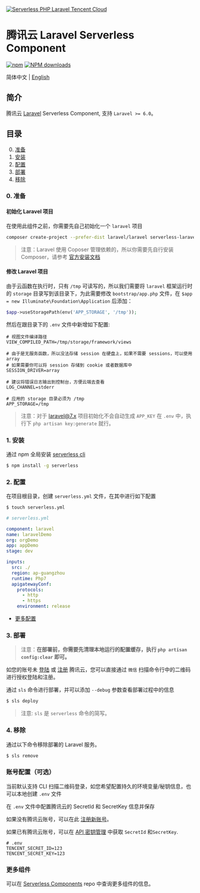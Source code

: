 [![Serverless PHP Laravel Tencent Cloud](https://img.serverlesscloud.cn/20191226/1577347087676-website_%E9%95%BF.png)](http://serverless.com)

# 腾讯云 Laravel Serverless Component

[![npm](https://img.shields.io/npm/v/%40serverless%2Ftencent-laravel)](http://www.npmtrends.com/%40serverless%2Ftencent-laravel)
[![NPM downloads](http://img.shields.io/npm/dm/%40serverless%2Ftencent-laravel.svg?style=flat-square)](http://www.npmtrends.com/%40serverless%2Ftencent-laravel)

简体中文 | [English](https://github.com/serverless-components/tencent-thinkphp/blob/master/README.en.md)

## 简介

腾讯云 [Laravel](https://github.com/laravel/laravel) Serverless Component, 支持 `Laravel >= 6.0`。

## 目录

0. [准备](#0-准备)
1. [安装](#1-安装)
1. [配置](#2-配置)
1. [部署](#3-部署)
1. [移除](#4-移除)

### 0. 准备

#### 初始化 Laravel 项目

在使用此组件之前，你需要先自己初始化一个 `laravel` 项目

```bash
composer create-project --prefer-dist laravel/laravel serverless-laravel
```

> 注意：Laravel 使用 Coposer 管理依赖的，所以你需要先自行安装 Composer，请参考 [官方安装文档](https://getcomposer.org/doc/00-intro.md#installation-linux-unix-macos)

#### 修改 Laravel 项目

由于云函数在执行时，只有 `/tmp` 可读写的，所以我们需要将 `laravel` 框架运行时的 `storage` 目录写到该目录下，为此需要修改 `bootstrap/app.php` 文件，在 `$app = new Illuminate\Foundation\Application` 后添加：

```php
$app->useStoragePath(env('APP_STORAGE', '/tmp'));
```

然后在跟目录下的 `.env` 文件中新增如下配置:

```dotenv
# 视图文件编译路径
VIEW_COMPILED_PATH=/tmp/storage/framework/views

# 由于是无服务函数，所以没法存储 session 在硬盘上，如果不需要 sessions，可以使用 array
# 如果需要你可以将 session 存储到 cookie 或者数据库中
SESSION_DRIVER=array

# 建议将错误日志输出到控制台，方便云端去查看
LOG_CHANNEL=stderr

# 应用的 storage 目录必须为 /tmp
APP_STORAGE=/tmp
```

> 注意：对于 laravel@7.x 项目初始化不会自动生成 `APP_KEY` 在 `.env` 中，执行下 `php artisan key:generate` 就行。

### 1. 安装

通过 npm 全局安装 [serverless cli](https://github.com/serverless/serverless)

```bash
$ npm install -g serverless
```

### 2. 配置

在项目根目录，创建 `serverless.yml` 文件，在其中进行如下配置

```bash
$ touch serverless.yml
```

```yml
# serverless.yml

component: laravel 
name: laravelDemo
org: orgDemo
app: appDemo
stage: dev

inputs:
  src: ./
  region: ap-guangzhou
  runtime: Php7
  apigatewayConf:
    protocols:
      - http
      - https
    environment: release
```

- [更多配置](https://github.com/serverless-components/tencent-laravel/tree/master/docs/configure.md)

### 3. 部署

> 注意：**在部署前，你需要先清理本地运行的配置缓存，执行 `php artisan config:clear` 即可。**

如您的账号未 [登陆](https://cloud.tencent.com/login) 或 [注册](https://cloud.tencent.com/register) 腾讯云，您可以直接通过 `微信` 扫描命令行中的二维码进行授权登陆和注册。

通过 `sls` 命令进行部署，并可以添加 `--debug` 参数查看部署过程中的信息

```bash
$ sls deploy
```

> 注意: `sls` 是 `serverless` 命令的简写。

### 4. 移除

通过以下命令移除部署的 Laravel 服务。

```bash
$ sls remove
```

### 账号配置（可选）

当前默认支持 CLI 扫描二维码登录，如您希望配置持久的环境变量/秘钥信息，也可以本地创建 `.env` 文件

在 `.env` 文件中配置腾讯云的 SecretId 和 SecretKey 信息并保存

如果没有腾讯云账号，可以在此 [注册新账号](https://cloud.tencent.com/register)。

如果已有腾讯云账号，可以在 [API 密钥管理](https://console.cloud.tencent.com/cam/capi) 中获取 `SecretId` 和`SecretKey`.

```text
# .env
TENCENT_SECRET_ID=123
TENCENT_SECRET_KEY=123
```

### 更多组件

可以在 [Serverless Components](https://github.com/serverless/components) repo 中查询更多组件的信息。
